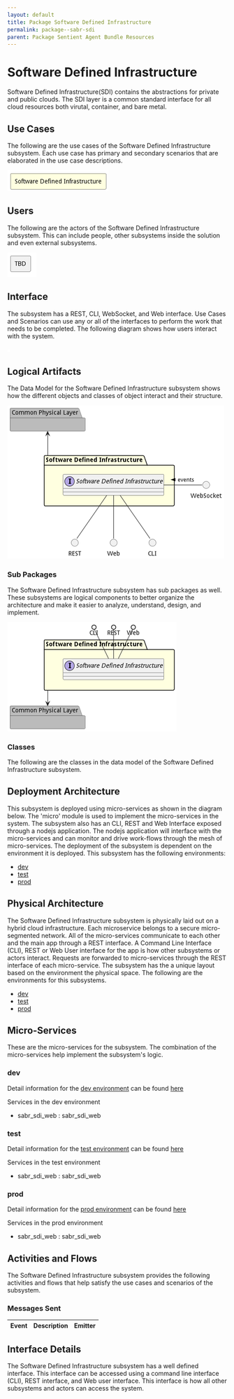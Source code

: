 ```yaml
---
layout: default
title: Package Software Defined Infrastructure
permalink: package--sabr-sdi
parent: Package Sentient Agent Bundle Resources
---
```


# Software Defined Infrastructure

Software Defined Infrastructure(SDI) contains the abstractions for private and public clouds. The SDI layer is a common standard interface for all cloud resources both virutal, container, and bare metal.



## Use Cases

The following are the use cases of the Software Defined Infrastructure subsystem. Each use case has primary and secondary scenarios
that are elaborated in the use case descriptions.



![UseCase Diagram](./usecases.png)

## Users

The following are the actors of the Software Defined Infrastructure subsystem. This can include people, other subsystems
inside the solution and even external subsystems.



![User Interaction](./userinteraction.png)

## Interface

The subsystem has a REST, CLI, WebSocket, and Web interface. Use Cases and Scenarios can use any or all
of the interfaces to perform the work that needs to be completed. The following  diagram shows how
users interact with the system.

![Scenario Mappings Diagram](./scenariomapping.png)



## Logical Artifacts

The Data Model for the  Software Defined Infrastructure subsystem shows how the different objects and classes of object interact
and their structure.

![Sub Package Diagram](./subpackage.png)

### Sub Packages

The Software Defined Infrastructure subsystem has sub packages as well. These subsystems are logical components to better
organize the architecture and make it easier to analyze, understand, design, and implement.



![Logical Diagram](./logical.png)

### Classes

The following are the classes in the data model of the Software Defined Infrastructure subsystem.




## Deployment Architecture

This subsystem is deployed using micro-services as shown in the diagram below. The 'micro' module is
used to implement the micro-services in the system. The subsystem also has an CLI, REST and Web Interface
exposed through a nodejs application. The nodejs application will interface with the micro-services and
can monitor and drive work-flows through the mesh of micro-services. The deployment of the subsystem is
dependent on the environment it is deployed. This subsystem has the following environments:
* [dev](environment--sabr-sdi-dev)
* [test](environment--sabr-sdi-test)
* [prod](environment--sabr-sdi-prod)



## Physical Architecture

The Software Defined Infrastructure subsystem is physically laid out on a hybrid cloud infrastructure. Each microservice belongs
to a secure micro-segmented network. All of the micro-services communicate to each other and the main app through a
REST interface. A Command Line Interface (CLI), REST or Web User interface for the app is how other subsystems or actors
interact. Requests are forwarded to micro-services through the REST interface of each micro-service. The subsystem has
the a unique layout based on the environment the physical space. The following are the environments for this
subsystems.
* [dev](environment--sabr-sdi-dev)
* [test](environment--sabr-sdi-test)
* [prod](environment--sabr-sdi-prod)


## Micro-Services

These are the micro-services for the subsystem. The combination of the micro-services help implement
the subsystem's logic.


### dev

Detail information for the [dev environment](environment--sabr-sdi-dev)
can be found [here](environment--sabr-sdi-dev)

Services in the dev environment

* sabr_sdi_web : sabr_sdi_web


### test

Detail information for the [test environment](environment--sabr-sdi-test)
can be found [here](environment--sabr-sdi-test)

Services in the test environment

* sabr_sdi_web : sabr_sdi_web


### prod

Detail information for the [prod environment](environment--sabr-sdi-prod)
can be found [here](environment--sabr-sdi-prod)

Services in the prod environment

* sabr_sdi_web : sabr_sdi_web


## Activities and Flows
The Software Defined Infrastructure subsystem provides the following activities and flows that help satisfy the use
cases and scenarios of the subsystem.




### Messages Sent

| Event | Description | Emitter |
|-------|-------------|---------|



## Interface Details
The Software Defined Infrastructure subsystem has a well defined interface. This interface can be accessed using a
command line interface (CLI), REST interface, and Web user interface. This interface is how all other
subsystems and actors can access the system.


